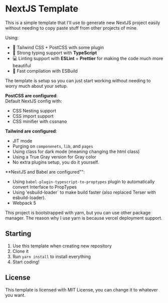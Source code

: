 # NextJS Template

This is a simple template that I'll use to generate new NextJS project easily without needing to copy paste stuff from other projects of mine.

Using:
- 🎨 Tailwind CSS + PostCSS with some plugin
- 💪 Strong typing support with **TypeScript**
- 💻 Linting support with **ESLint** + **Prettier** for making the code much more beautiful
- 🚀 Fast compilation with ESBuild

The template is setup so you can just start working without needing to worry much about your setup.

**PostCSS are configured**:<br />
Default NextJS config with:
- CSS Nesting support
- CSS import support
- CSS minifier with cssnano

**Tailwind are configured**:<br />
- JIT mode
- Purging on `componenets`, `lib`, and `pages`
- Using class for dark mode (meaning changing the html class)
- Using a True Gray version for Gray color
- No extra plugins setup, you do it yourself.

**NextJS and Babel are configured"":<br />
- Using `babel-plugin-typescript-to-proptypes` plugin to automatically convert Interface to PropTypes
- Using 'esbuild-loader` to make build faster (also replaced Terser with esbuild-loader).
- Webpack 5

This project is bootstrapped with yarn, but you can use other package manager. The reason why I use yarn is because vercel deployment support.

## Starting
1. Use this template when creating new repository
2. Clone it
3. Run `yarn install` to install everything
4. Start coding!

## License
This template is licensed with MIT License, you can change it to whatever you want.
